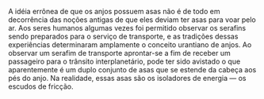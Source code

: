﻿A idéia errônea de que os anjos possuem asas não é de todo em decorrência das noções antigas de que eles deviam ter asas para voar pelo ar. Aos seres humanos algumas vezes foi permitido observar os serafins sendo preparados para o serviço de transporte, e as tradições dessas experiências determinaram amplamente o conceito urantiano de anjos. Ao observar um serafim de transporte aprontar-se a fim de receber um passageiro para o trânsito interplanetário, pode ter sido avistado o que aparentemente é um duplo conjunto de asas que se estende da cabeça aos pés do anjo. Na realidade, essas asas são os isoladores de energia — os escudos de fricção.